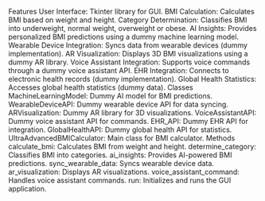 Features
User Interface: Tkinter library for GUI.
BMI Calculation: Calculates BMI based on weight and height.
Category Determination: Classifies BMI into underweight, normal weight, overweight or obese.
AI Insights: Provides personalized BMI predictions using a dummy machine learning model.
Wearable Device Integration: Syncs data from wearable devices (dummy implementation).
AR Visualization: Displays 3D BMI visualizations using a dummy AR library.
Voice Assistant Integration: Supports voice commands through a dummy voice assistant API.
EHR Integration: Connects to electronic health records (dummy implementation).
Global Health Statistics: Accesses global health statistics (dummy data).
Classes
MachineLearningModel: Dummy AI model for BMI predictions.
WearableDeviceAPI: Dummy wearable device API for data syncing.
ARVisualization: Dummy AR library for 3D visualizations.
VoiceAssistantAPI: Dummy voice assistant API for commands.
EHR_API: Dummy EHR API for integration.
GlobalHealthAPI: Dummy global health API for statistics.
UltraAdvancedBMICalculator: Main class for BMI calculator.
Methods
calculate_bmi: Calculates BMI from weight and height.
determine_category: Classifies BMI into categories.
ai_insights: Provides AI-powered BMI predictions.
sync_wearable_data: Syncs wearable device data.
ar_visualization: Displays AR visualizations.
voice_assistant_command: Handles voice assistant commands.
run: Initializes and runs the GUI application.
